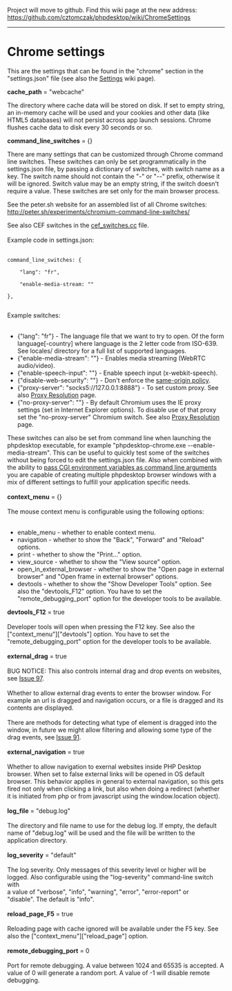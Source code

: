 Project will move to github. Find this wiki page at the new address: https://github.com/cztomczak/phpdesktop/wiki/ChromeSettings


---


# Chrome settings #

This are the settings that can be found in the "chrome" section in the "settings.json" file (see also the [Settings](Settings.md) wiki page).

**cache\_path** = "webcache"

The directory where cache data will be stored on disk. If set to empty string, an in-memory cache will be used and your cookies and other data (like HTML5 databases) will not persist across app launch sessions. Chrome flushes cache data to disk every 30 seconds or so.

**command\_line\_switches** = {}

There are many settings that can be customized through Chrome command line switches. These switches can only be set programmatically in the settings.json file, by passing a dictionary of switches, with switch name as a key. The switch name should not contain the "-" or "--" prefix, otherwise it will be ignored. Switch value may be an empty string, if the switch doesn't require a value. These switches are set only for the main browser process.

See the peter.sh website for an assembled list of all Chrome switches:<br>
<a href='http://peter.sh/experiments/chromium-command-line-switches/'>http://peter.sh/experiments/chromium-command-line-switches/</a>

See also CEF switches in the <a href='https://code.google.com/p/chromiumembedded/source/browse/trunk/cef3/libcef/common/cef_switches.cc'>cef_switches.cc</a> file.<br>
<br>
Example code in settings.json:<br>
<br>
<pre><code>command_line_switches: {<br>
    "lang": "fr",<br>
    "enable-media-stream: ""<br>
},<br>
</code></pre>

Example switches:<br>
<br>
<ul><li>{"lang": "fr"} - The language file that we want to try to open. Of the form language[-country] where language is the 2 letter code from ISO-639. See locales/ directory for a full list of supported languages.<br>
</li><li>{"enable-media-stream": ""} - Enables media streaming (WebRTC audio/video).<br>
</li><li>{"enable-speech-input": ""} - Enable speech input (x-webkit-speech).<br>
</li><li>{"disable-web-security": ""} - Don't enforce the <a href='http://en.wikipedia.org/wiki/Same-origin_policy'>same-origin policy</a>.<br>
</li><li>{"proxy-server": "socks5://127.0.0.1:8888"} - To set custom proxy. See also <a href='https://code.google.com/p/chromiumembedded/wiki/GeneralUsage#Proxy_Resolution'>Proxy Resolution</a> page.<br>
</li><li>{"no-proxy-server": ""} - By default Chromium uses the IE proxy settings (set in Internet Explorer options). To disable use of that proxy set the "no-proxy-server" Chromium switch. See also <a href='https://code.google.com/p/chromiumembedded/wiki/GeneralUsage#Proxy_Resolution'>Proxy Resolution</a> page.</li></ul>

These switches can also be set from command line when launching the phpdesktop executable, for example "phpdesktop-chrome.exe --enable-media-stream". This can be useful to quickly test some of the switches without being forced to edit the settings.json file. Also when combined with the ability to <a href='CommandLineArguments.md'>pass CGI environment variables as command line arguments</a> you are capable of creating multiple phpdesktop browser windows with a mix of different settings to fulfill your application specific needs.<br>
<br>
<b>context_menu</b> = {}<br>
<br>
The mouse context menu is configurable using the following options:<br>
<br>
<ul><li>enable_menu - whether to enable context menu.<br>
</li><li>navigation - whether to show the "Back", "Forward" and "Reload" options.<br>
</li><li>print - whether to show the "Print..." option.<br>
</li><li>view_source - whether to show the "View source" option.<br>
</li><li>open_in_external_browser - whether to show the "Open page in external browser" and "Open frame in external browser" options.<br>
</li><li>devtools - whether to show the "Show Developer Tools" option. See also the "devtools_F12" option. You have to set the "remote_debugging_port" option for the developer tools to be available.</li></ul>

<b>devtools_F12</b> = true<br>
<br>
Developer tools will open when pressing the F12 key. See also the ["context_menu"]["devtools"] option. You have to set the "remote_debugging_port" option for the developer tools to be available.<br>
<br>
<b>external_drag</b> = true<br>
<br>
BUG NOTICE: This also controls internal drag and drop events on websites, see <a href='https://code.google.com/p/phpdesktop/issues/detail?id=97'>Issue 97</a>.<br>
<br>
Whether to allow external drag events to enter the browser window. For example an url is dragged and navigation occurs, or a file is dragged and its contents are displayed.<br>
<br>
There are methods for detecting what type of element is dragged into the window, in future we might allow filtering and allowing some type of the drag events, see <a href='https://code.google.com/p/phpdesktop/issues/detail?id=91'>Issue 91</a>.<br>
<br>
<b>external_navigation</b> = true<br>
<br>
Whether to allow navigation to exernal websites inside PHP Desktop browser. When set to false external links will be opened in OS default browser. This behavior applies in general to external navigation, so this gets fired not only when clicking a link, but also when doing a redirect (whether it is initiated from php or from javascript using the window.location object).<br>
<br>
<b>log_file</b> = "debug.log"<br>
<br>
The directory and file name to use for the debug log. If empty, the default name of "debug.log" will be used and the file will be written to the application directory.<br>
<br>
<b>log_severity</b> = "default"<br>
<br>
The log severity. Only messages of this severity level or higher will be<br>
logged. Also configurable using the "log-severity" command-line switch with<br>
a value of "verbose", "info", "warning", "error", "error-report" or<br>
"disable". The default is "info".<br>
<br>
<b>reload_page_F5</b> = true<br>
<br>
Reloading page with cache ignored will be available under the F5 key. See also the ["context_menu"]["reload_page"] option.<br>
<br>
<b>remote_debugging_port</b> = 0<br>
<br>
Port for remote debugging. A value between 1024 and 65535 is accepted. A value of 0 will generate a random port. A value of -1 will disable remote debugging.